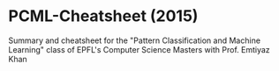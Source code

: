 # PCML-Cheatsheet (2015)
Summary and cheatsheet for the "Pattern Classification and Machine Learning" class of EPFL's Computer Science Masters with Prof. Emtiyaz Khan
